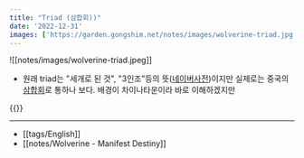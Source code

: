 ```yaml
---
title: "Triad (삼합회))"
date: '2022-12-31'
images: ['https://garden.gongshim.net/notes/images/wolverine-triad.jpg']
---
```

![[notes/images/wolverine-triad.jpeg]]

- 원래 triad는 "세개로 된 것", "3인조"등의 뜻([네이버사전](https://en.dict.naver.com/#/entry/enko/523529d5d476421cb75ae159c0659023))이지만 실제로는 중국의 [삼합회](https://ko.wikipedia.org/wiki/%EC%82%BC%ED%95%A9%ED%9A%8C)로 통하나 보다. 배경이 차이나타운이라 바로 이해하겠지만

{{<youtube ORUV3BT__TU>}}

---
- [[tags/English]]
- [[notes/Wolverine - Manifest Destiny]]
